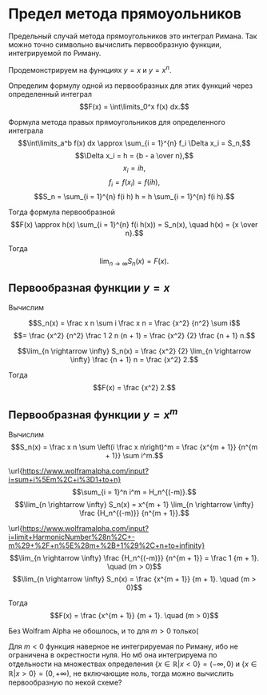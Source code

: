 # Предел метода прямоуольников

Предельный случай метода прямоугольников это интеграл Римана.
Так можно точно символьно вычислить первообразную функции, интегрируемой по Риману.

Продемонстрируем на функциях $y = x$ и $y = x^n$.

Определим формулу одной из первообразных для этих функций через определенный интеграл
$$F(x) = \int\limits_0^x f(x) dx.$$

Формула метода правых прямоугольников для определенного интеграла
$$\int\limits_a^b f(x) dx \approx \sum_{i = 1}^{n} f_i \Delta x_i = S_n,$$
$$\Delta x_i = h = {b - a \over n},$$
$$x_i = i h,$$
$$f_i = f(x_i) = f(i h),$$
$$S_n = \sum_{i = 1}^{n} f(i h) h = h \sum_{i = 1}^{n} f(i h).$$

Тогда формула первообразной
$$F(x) \approx h(x) \sum_{i = 1}^{n} f(i h(x)) = S_n(x), \quad h(x) = {x \over n}.$$

Тогда
$$\lim_{n \rightarrow \infty} S_n(x) = F(x).$$

## Первообразная функции $y = x$

Вычислим

$$S_n(x) = \frac x n \sum i \frac x n = \frac {x^2} {n^2} \sum i$$
$$= \frac {x^2} {n^2} \frac 1 2 n (n + 1) = \frac {x^2} {2} \frac {n + 1} n.$$

$$\lim_{n \rightarrow \infty} S_n(x) = \frac {x^2} {2} \lim_{n \rightarrow \infty} \frac {n + 1} n = \frac {x^2} 2.$$

Тогда
$$F(x) = \frac {x^2} 2.$$

## Первообразная функции $y = x^m$

Вычислим
$$S_n(x) = \frac x n \sum \left(i \frac x n\right)^m = \frac {x^{m + 1}} {n^{m + 1}} \sum i^m.$$

\url{https://www.wolframalpha.com/input?i=sum+i%5Em%2C+i%3D1+to+n}
$$\sum_{i = 1}^n i^m = H_n^{(-m)}.$$
$$\lim_{n \rightarrow \infty} S_n(x) = x^{m + 1} \lim_{n \rightarrow \infty} \frac {H_n^{(-m)}} {n^{m + 1}}.$$

\url{https://www.wolframalpha.com/input?i=limit+HarmonicNumber%28n%2C+-m%29+%2F+n%5E%28m+%2B+1%29%2C+n+to+infinity}
$$\lim_{n \rightarrow \infty} \frac {H_n^{(-m)}} {n^{m + 1}} = \frac 1 {m + 1}. \quad (m > 0)$$
$$\lim_{n \rightarrow \infty} S_n(x) = \frac {x^{m + 1}} {m + 1}. \quad (m > 0)$$

Тогда
$$F(x) = \frac {x^{m + 1}} {m + 1}. \quad (m > 0)$$

Без Wolfram Alpha не обошлось, и то для $m > 0$ только(

Для $m < 0$ функция наверное не интегрируемая по Риману, ибо не ограничена в окрестности нуля. Но мб она интегрируема по отдельности на множествах определения $\{x \in \mathbb R | x < 0\} = (- \infty, 0)$ и $\{x \in \mathbb R | x > 0\} = (0, +\infty)$, не включающие ноль, тогда можно вычислить первообразную по некой схеме? 